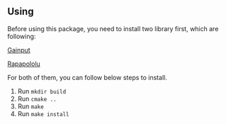 
Using
------
Before using this package, you need to install two library first, which are following:

[Gainput](https://github.com/jkuhlmann/gainput?fbclid=IwAR3qlW9sWk9fYeaIUyhCw6zdMWczNAhMVaAfZptcf_COW_W4mthZBhs-3k8)

[Rapapololu](https://github.com/jbitoniau/RapaPololuMaestro)

For both of them, you can follow below steps to install.
1. Run `mkdir build`
1. Run `cmake ..`
1. Run `make`
1. Run `make install`

